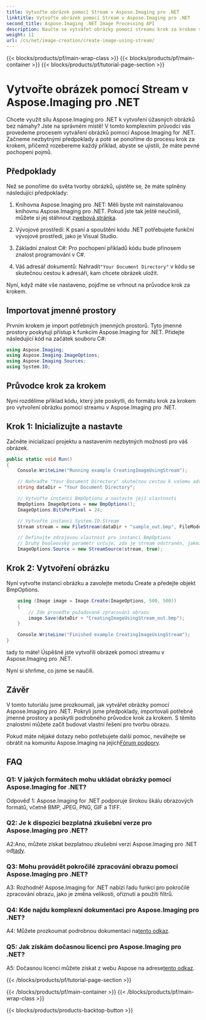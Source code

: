 ```yaml
---
title: Vytvořte obrázek pomocí Stream v Aspose.Imaging pro .NET
linktitle: Vytvořte obrázek pomocí Stream v Aspose.Imaging pro .NET
second_title: Aspose.Imaging .NET Image Processing API
description: Naučte se vytvářet obrázky pomocí streamu krok za krokem s Aspose.Imaging pro .NET. Včetně obsáhlého průvodce, předpokladů a často kladených otázek.
weight: 11
url: /cs/net/image-creation/create-image-using-stream/
---
```


{{< blocks/products/pf/main-wrap-class >}}
{{< blocks/products/pf/main-container >}}
{{< blocks/products/pf/tutorial-page-section >}}

# Vytvořte obrázek pomocí Stream v Aspose.Imaging pro .NET

Chcete využít sílu Aspose.Imaging pro .NET k vytvoření úžasných obrázků bez námahy? Jste na správném místě! V tomto komplexním průvodci vás provedeme procesem vytváření obrázků pomocí Aspose.Imaging for .NET. Začneme nezbytnými předpoklady a poté se ponoříme do procesu krok za krokem, přičemž rozebereme každý příklad, abyste se ujistili, že máte pevné pochopení pojmů.

## Předpoklady

Než se ponoříme do světa tvorby obrázků, ujistěte se, že máte splněny následující předpoklady:

1.  Knihovna Aspose.Imaging pro .NET: Měli byste mít nainstalovanou knihovnu Aspose.Imaging pro .NET. Pokud jste tak ještě neučinili, můžete si jej stáhnout z[webová stránka](https://releases.aspose.com/imaging/net/).

2. Vývojové prostředí: K psaní a spouštění kódu .NET potřebujete funkční vývojové prostředí, jako je Visual Studio.

3. Základní znalost C#: Pro pochopení příkladů kódu bude přínosem znalost programování v C#.

4.  Váš adresář dokumentů: Nahradit`"Your Document Directory"` v kódu se skutečnou cestou k adresáři, kam chcete obrázek uložit.

Nyní, když máte vše nastaveno, pojďme se vrhnout na průvodce krok za krokem.

## Importovat jmenné prostory

Prvním krokem je import potřebných jmenných prostorů. Tyto jmenné prostory poskytují přístup k funkcím Aspose.Imaging for .NET. Přidejte následující kód na začátek souboru C#:

```csharp
using Aspose.Imaging;
using Aspose.Imaging.ImageOptions;
using Aspose.Imaging.Sources;
using System.IO;
```

## Průvodce krok za krokem

Nyní rozdělíme příklad kódu, který jste poskytli, do formátu krok za krokem pro vytvoření obrázku pomocí streamu v Aspose.Imaging pro .NET.

## Krok 1: Inicializujte a nastavte

Začněte inicializací projektu a nastavením nezbytných možností pro váš obrázek.

```csharp
public static void Run()
{
    Console.WriteLine("Running example CreatingImageUsingStream");

    // Nahraďte "Your Document Directory" skutečnou cestou k vašemu adresáři dokumentů.
    string dataDir = "Your Document Directory";

    // Vytvořte instanci BmpOptions a nastavte její vlastnosti
    BmpOptions ImageOptions = new BmpOptions();
    ImageOptions.BitsPerPixel = 24;

    // Vytvořte instanci System.IO.Stream
    Stream stream = new FileStream(dataDir + "sample_out.bmp", FileMode.Create);

    // Definujte zdrojovou vlastnost pro instanci BmpOptions
    // Druhý booleovský parametr určuje, zda je stream odstraněn, jakmile je mimo rozsah
    ImageOptions.Source = new StreamSource(stream, true);
```

## Krok 2: Vytvoření obrázku

Nyní vytvořte instanci obrázku a zavolejte metodu Create a předejte objekt BmpOptions.

```csharp
    using (Image image = Image.Create(ImageOptions, 500, 500))
    {
        // Zde proveďte požadované zpracování obrazu
        image.Save(dataDir + "CreatingImageUsingStream_out.bmp");
    }

    Console.WriteLine("Finished example CreatingImageUsingStream");
}
```

tady to máte! Úspěšně jste vytvořili obrázek pomocí streamu v Aspose.Imaging pro .NET.

Nyní si shrňme, co jsme se naučili.

## Závěr

V tomto tutoriálu jsme prozkoumali, jak vytvářet obrázky pomocí Aspose.Imaging pro .NET. Pokryli jsme předpoklady, importovali potřebné jmenné prostory a poskytli podrobného průvodce krok za krokem. S těmito znalostmi můžete začít budovat vlastní řešení pro tvorbu obrazu.

 Pokud máte nějaké dotazy nebo potřebujete další pomoc, neváhejte se obrátit na komunitu Aspose.Imaging na jejich[Fórum podpory](https://forum.aspose.com/).

## FAQ

### Q1: V jakých formátech mohu ukládat obrázky pomocí Aspose.Imaging for .NET?

Odpověď 1: Aspose.Imaging for .NET podporuje širokou škálu obrazových formátů, včetně BMP, JPEG, PNG, GIF a TIFF.

### Q2: Je k dispozici bezplatná zkušební verze pro Aspose.Imaging pro .NET?

 A2:Ano, můžete získat bezplatnou zkušební verzi Aspose.Imaging pro .NET od[tady](https://releases.aspose.com/).

### Q3: Mohu provádět pokročilé zpracování obrazu pomocí Aspose.Imaging pro .NET?

A3: Rozhodně! Aspose.Imaging for .NET nabízí řadu funkcí pro pokročilé zpracování obrazu, jako je změna velikosti, oříznutí a použití filtrů.

### Q4: Kde najdu komplexní dokumentaci pro Aspose.Imaging pro .NET?

 A4: Můžete prozkoumat podrobnou dokumentaci na[tento odkaz](https://reference.aspose.com/imaging/net/).

### Q5: Jak získám dočasnou licenci pro Aspose.Imaging pro .NET?

 A5: Dočasnou licenci můžete získat z webu Aspose na adrese[tento odkaz](https://purchase.aspose.com/temporary-license/).

{{< /blocks/products/pf/tutorial-page-section >}}

{{< /blocks/products/pf/main-container >}}
{{< /blocks/products/pf/main-wrap-class >}}

{{< blocks/products/products-backtop-button >}}
